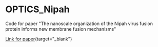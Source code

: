 # OPTICS_Nipah
Code for paper "The nanoscale organization of the Nipah virus fusion protein informs new membrane fusion mechanisms"

[Link for paper](https://elifesciences.org/reviewed-preprints/97017v1){target="_blank"}
